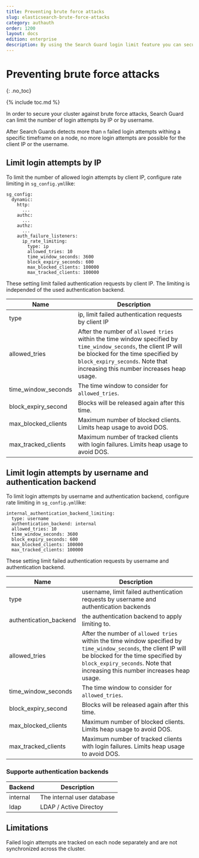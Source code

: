 ```yaml
---
title: Preventing brute force attacks
slug: elasticsearch-brute-force-attacks
category: authauth
order: 1200
layout: docs
edition: enterprise
description: By using the Search Guard login limit feature you can secure your Elasticsearch cluster against brute force attacks.
---
```


<!--- Copyright 2019 floragunn GmbH -->


# Preventing brute force attacks
{: .no_toc}

{% include toc.md %}

In order to secure your cluster against brute force attacks, Search Guard can limit the number of login attempts by IP or by username. 

After Search Guards detects more than `n` failed login attempts withing a specific timeframe on a node, no more login attempts are possible for the client IP or the username.

## Limit login attempts by IP

To limit the number of allowed login attempts by client IP, configure rate limiting in `sg_config.yml`like:

```
sg_config:
  dynamic:
    http:
      ...
    authc:
      ...
    authz:
      ...
    auth_failure_listeners:
      ip_rate_limiting:
        type: ip
        allowed_tries: 10
        time_window_seconds: 3600
        block_expiry_seconds: 600
        max_blocked_clients: 100000
        max_tracked_clients: 100000
```

These setting limit failed authentication requests by client IP. The limiting is independed of the used authentication backend.  

| Name | Description |
|---|---|
| type | ip, limit failed authentication requests by client IP |
| allowed\_tries | After the number of `allowed tries` within the time window specified by `time_window_seconds`, the client IP will be blocked for the time specified by `block_expiry_seconds`. Note that increasing this number increases heap usage. |
| time\_window\_seconds | The time window to consider for `allowed_tries`. |
| block\_expiry\_second | Blocks will be released again after this time.  |
| max\_blocked\_clients | Maximum number of blocked clients. Limits heap usage to avoid DOS.  |
| max\_tracked\_clients| Maximum number of tracked clients with login failures. Limits heap usage to avoid DOS.  |

## Limit login attempts by username and authentication backend

To limit login attempts by username and authentication backend, configure rate limiting in `sg_config.yml`like:

```
internal_authentication_backend_limiting:
  type: username
  authentication_backend: internal        
  allowed_tries: 10
  time_window_seconds: 3600
  block_expiry_seconds: 600
  max_blocked_clients: 100000
  max_tracked_clients: 100000
```

These setting limit failed authentication requests by username and authentication backend.

| Name | Description |
|---|---|
| type | username, limit failed authentication requests by username and authentication backends |
| authentication_backend | the authentication backend to apply limiting to. |
| allowed\_tries | After the number of `allowed tries` within the time window specified by `time_window_seconds`, the client IP will be blocked for the time specified by `block_expiry_seconds`. Note that increasing this number increases heap usage. |
| time\_window\_seconds | The time window to consider for `allowed_tries`. |
| block\_expiry\_second | Blocks will be released again after this time.  |
| max\_blocked\_clients | Maximum number of blocked clients. Limits heap usage to avoid DOS.  |
| max\_tracked\_clients| Maximum number of tracked clients with login failures. Limits heap usage to avoid DOS.  |

### Supporte authentication backends

| Backend | Description |
|---|---|
| internal | The internal user database |
| ldap | LDAP /  Active Directoy |


## Limitations

Failed login attempts are tracked on each node separately and are not synchronized across the cluster.